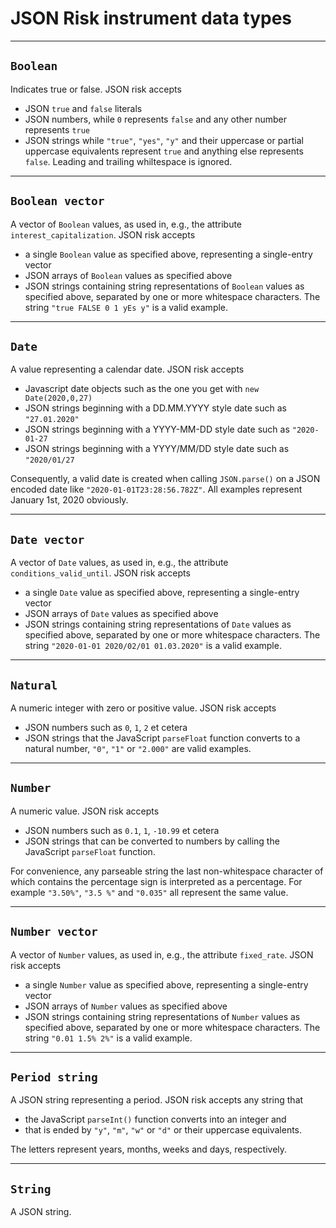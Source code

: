 # JSON Risk instrument data types

------------------------------------------------------------------------------
## `Boolean`
Indicates true or false. JSON risk accepts

 - JSON `true` and `false` literals
 - JSON numbers, while `0` represents `false` and any other number represents `true`
 - JSON strings while `"true"`, `"yes"`, `"y"` and their uppercase or partial uppercase equivalents represent `true` and anything else represents `false`. Leading and trailing whiltespace is ignored.

------------------------------------------------------------------------------
## `Boolean vector`
A vector of `Boolean` values, as used in, e.g., the attribute `interest_capitalization`. JSON risk accepts

 - a single `Boolean` value as specified above, representing a single-entry vector
 - JSON arrays of `Boolean` values as specified above
 - JSON strings containing string representations of `Boolean` values as specified above, separated by one or more whitespace characters. The string `"true FALSE 0 1 yEs y"` is a valid example.


------------------------------------------------------------------------------
## `Date`
A value representing a calendar date. JSON risk accepts

 - Javascript date objects such as the one you get with `new Date(2020,0,27)`
 - JSON strings beginning with a DD.MM.YYYY style date such as `"27.01.2020"`
 - JSON strings beginning with a YYYY-MM-DD style date such as `"2020-01-27`
 - JSON strings beginning with a YYYY/MM/DD style date such as `"2020/01/27`

Consequently, a valid date is created when calling `JSON.parse()` on a JSON encoded date like `"2020-01-01T23:28:56.782Z"`. All examples represent January 1st, 2020 obviously.

------------------------------------------------------------------------------
## `Date vector`
A vector of `Date` values, as used in, e.g., the attribute `conditions_valid_until`. JSON risk accepts

 - a single `Date` value as specified above, representing a single-entry vector
 - JSON arrays of `Date` values as specified above
 - JSON strings containing string representations of `Date` values as specified above, separated by one or more whitespace characters. The string `"2020-01-01 2020/02/01 01.03.2020"` is a valid example.

------------------------------------------------------------------------------
## `Natural`
A numeric integer with zero or positive value. JSON risk accepts

 - JSON numbers such as `0`, `1`, `2` et cetera
 - JSON strings that the JavaScript `parseFloat` function converts to a natural number, `"0"`, `"1"` or `"2.000"` are valid examples.

------------------------------------------------------------------------------
## `Number`
A numeric value. JSON risk accepts

 - JSON numbers such as `0.1`, `1`, `-10.99` et cetera
 - JSON strings that can be converted to numbers by calling the JavaScript `parseFloat` function.

For convenience, any parseable string the last non-whitespace character of which contains the percentage sign is interpreted as a percentage. For example `"3.50%"`, `"3.5 %"` and `"0.035"` all represent the same value.

------------------------------------------------------------------------------
## `Number vector`
A vector of `Number` values, as used in, e.g., the attribute `fixed_rate`. JSON risk accepts

 - a single `Number` value as specified above, representing a single-entry vector
 - JSON arrays of `Number` values as specified above
 - JSON strings containing string representations of `Number` values as specified above, separated by one or more whitespace characters. The string `"0.01 1.5% 2%"` is a valid example.

------------------------------------------------------------------------------
## `Period string`
A JSON string representing a period. JSON risk accepts any string that
 - the JavaScript `parseInt()` function converts into an integer and
 - that is ended by `"y"`, `"m"`, `"w"` or `"d"` or their uppercase equivalents.

The letters represent years, months, weeks and days, respectively.

------------------------------------------------------------------------------
## `String`
A JSON string.


